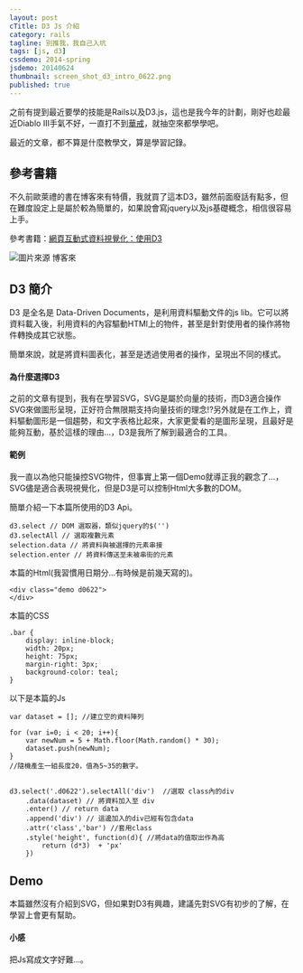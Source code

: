 ```yaml
---
layout: post
cTitle: D3 Js 介紹
category: rails
tagline: 別推我，我自己入坑
tags: [js, d3]
cssdemo: 2014-spring
jsdemo: 20140624
thumbnail: screen_shot_d3_intro_0622.png
published: true
---
```



之前有提到最近要學的技能是Rails以及D3.js，這也是我今年的計劃，剛好也趁最近Diablo III手氣不好，一直打不到[華戒](http://tw.battle.net/d3/zh/item/ring-of-royal-grandeur-3qRFop)，就抽空來都學學吧。

最近的文章，都不算是什麼教學文，算是學習記錄。

<!-- more -->

## 參考書籍

不久前歐萊禮的書在博客來有特價，我就買了這本D3，雖然前面廢話有點多，但在難度設定上是屬於較為簡單的，如果說會寫jquery以及js基礎概念，相信很容易上手。

參考書籍：[網頁互動式資料視覺化：使用D3](http://www.books.com.tw/products/0010621239)

![圖片來源 博客來](http://im1.book.com.tw/image/getImage?i=http://www.books.com.tw/img/001/062/12/0010621239.jpg&w=348&h=348)

## D3 簡介

D3 是全名是 Data-Driven Documents，是利用資料驅動文件的js lib。它可以將資料載入後，利用資料的內容驅動HTMl上的物件，甚至是針對使用者的操作將物件轉換成其它狀態。

簡單來說，就是將資料圖表化，甚至是透過使用者的操作，呈現出不同的樣式。

#### 為什麼選擇D3

之前的文章有提到，我有在學習SVG，SVG是屬於向量的技術，而D3適合操作SVG來做圖形呈現，正好符合無限期支持向量技術的理念!?另外就是在工作上，資料驅動圖形是一個趨勢，和文字表格比起來，大家更愛看的是圖形呈現，且最好是能夠互動，基於這樣的理由...，D3是我所了解到最適合的工具。


#### 範例

我一直以為他只能操控SVG物件，但事實上第一個Demo就導正我的觀念了...，SVG儘是適合表現視覺化，但是D3是可以控制Html大多數的DOM。

簡單介紹一下本篇所使用的D3 Api。

	d3.select // DOM 選取器，類似jquery的$('')
	d3.selectAll // 選取複數元素
	selection.data // 將資料與被選擇的元素串接
	selection.enter // 將資料傳送至未被串街的元素


本篇的Html(我習慣用日期分...有時候是前幾天寫的)。
	
	<div class="demo d0622">
	</div>

本篇的CSS

	.bar {
		display: inline-block;
		width: 20px;
		height: 75px;
		margin-right: 3px;
		background-color: teal;
	}


以下是本篇的Js

	
	var dataset = []; //建立空的資料陣列

	for (var i=0; i < 20; i++){
		var newNum = 5 + Math.floor(Math.random() * 30);
		dataset.push(newNum);
	}
	//隨機產生一組長度20，值為5~35的數字。
	

	d3.select('.d0622').selectAll('div')  //選取 class內的div
		.data(dataset) // 將資料加入至 div
		.enter() // return data
		.append('div') // 這邊加入的div已經有包含data
		.attr('class','bar') //套用class
		.style('height', function(d){ //將data的值取出作為高
			return (d*3)  + 'px'
		})

## Demo

<div class="demo d0622"> </div>	

本篇雖然沒有介紹到SVG，但如果對D3有興趣，建議先對SVG有初步的了解，在學習上會更有幫助。






#### 小感

把Js寫成文字好難...。

